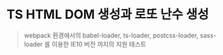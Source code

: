 # TS HTML DOM 생성과 로또 난수 생성

> webpack 환경에서의 babel-loader, ts-loader, postcss-loader, sass-loader 를 이용한
> IE10 버전 까지의 지원 테스트

